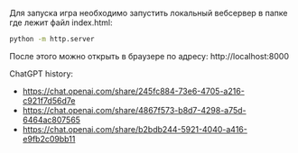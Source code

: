 Для запуска игра необходимо запустить локальный вебсервер в папке где лежит файл index.html:

```bash
python -m http.server
```

После этого можно открыть в браузере по адресу: http://localhost:8000

ChatGPT history:

- https://chat.openai.com/share/245fc884-73e6-4705-a216-c921f7d56d7e
- https://chat.openai.com/share/4867f573-b8d7-4298-a75d-6464ac807565
- https://chat.openai.com/share/b2bdb244-5921-4040-a416-e9fb2c09bb11
